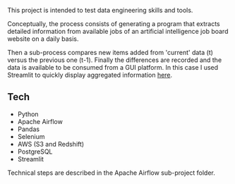 This project is intended to test data engineering skills and tools.

Conceptually, the process consists of generating a program that extracts detailed information from available jobs of an artificial intelligence job board website on a daily basis.

Then a sub-process compares new items added from 'current' data (t) versus the previous one (t-1). Finally the differences are recorded and the data is available to be consumed from a GUI platform. In this case I used Streamlit to quickly display aggregated information [here](https://share.streamlit.io/mlambolla/aijobs/main/.streamlit/st_aijobs.py).

## Tech
- Python
- Apache Airflow
- Pandas
- Selenium
- AWS (S3 and Redshift)
- PostgreSQL
- Streamlit


Technical steps are described in the Apache Airflow sub-project folder.
